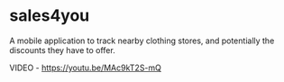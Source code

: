 # sales4you
A mobile application to track nearby clothing stores, and potentially the discounts they have to offer.
  
  VIDEO - https://youtu.be/MAc9kT2S-mQ
